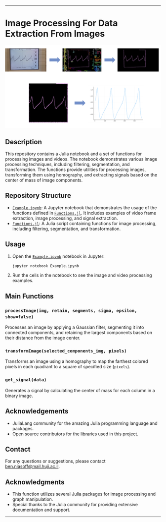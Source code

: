 
---

# Image Processing For Data Extraction From Images

![Alt text](Proccess.png)

## Description

This repository contains a Julia notebook and a set of functions for processing images and videos. The notebook demonstrates various image processing techniques, including filtering, segmentation, and transformation. The functions provide utilities for processing images, transforming them using homography, and extracting signals based on the center of mass of image components.

## Repository Structure

- [`Example.ipynb`](command:_github.copilot.openRelativePath?%5B%7B%22scheme%22%3A%22file%22%2C%22authority%22%3A%22%22%2C%22path%22%3A%22%2FUsers%2Fbenniasoff%2FVscode%2Fchemlab%2Fsound%2FExample.ipynb%22%2C%22query%22%3A%22%22%2C%22fragment%22%3A%22%22%7D%5D "/Users/benniasoff/Vscode/chemlab/sound/Example.ipynb"): A Jupyter notebook that demonstrates the usage of the functions defined in [`Functions.jl`](command:_github.copilot.openRelativePath?%5B%7B%22scheme%22%3A%22file%22%2C%22authority%22%3A%22%22%2C%22path%22%3A%22%2FUsers%2Fbenniasoff%2FVscode%2Fchemlab%2Fsound%2FFunctions.jl%22%2C%22query%22%3A%22%22%2C%22fragment%22%3A%22%22%7D%5D "/Users/benniasoff/Vscode/chemlab/sound/Functions.jl"). It includes examples of video frame extraction, image processing, and signal extraction.
- [`Functions.jl`](command:_github.copilot.openRelativePath?%5B%7B%22scheme%22%3A%22file%22%2C%22authority%22%3A%22%22%2C%22path%22%3A%22%2FUsers%2Fbenniasoff%2FVscode%2Fchemlab%2Fsound%2FFunctions.jl%22%2C%22query%22%3A%22%22%2C%22fragment%22%3A%22%22%7D%5D "/Users/benniasoff/Vscode/chemlab/sound/Functions.jl"): A Julia script containing functions for image processing, including filtering, segmentation, and transformation.

## Usage

1. Open the [`Example.ipynb`](command:_github.copilot.openRelativePath?%5B%7B%22scheme%22%3A%22file%22%2C%22authority%22%3A%22%22%2C%22path%22%3A%22%2FUsers%2Fbenniasoff%2FVscode%2Fchemlab%2Fsound%2FExample.ipynb%22%2C%22query%22%3A%22%22%2C%22fragment%22%3A%22%22%7D%5D "/Users/benniasoff/Vscode/chemlab/sound/Example.ipynb") notebook in Jupyter:
   ```sh
   jupyter notebook Example.ipynb
   ```

2. Run the cells in the notebook to see the image and video processing examples.

## Main Functions

### `processImage(img, retain, segments, sigma, epsilon, show=false)`

Processes an image by applying a Gaussian filter, segmenting it into connected components, and retaining the largest components based on their distance from the image center.

### `transformImage(selected_components_img, pixels)`

Transforms an image using a homography to map the farthest colored pixels in each quadrant to a square of specified size (`pixels`).

### `get_signal(data)`

Generates a signal by calculating the center of mass for each column in a binary image.

## Acknowledgements

- JuliaLang community for the amazing Julia programming language and packages.
- Open source contributors for the libraries used in this project.

## Contact

For any questions or suggestions, please contact [ben.niasoff@mail.huji.ac.il](mailto:ben.niasoff@mail.huji.ac.il).
## Acknowledgments

- This function utilizes several Julia packages for image processing and graph manipulation.
- Special thanks to the Julia community for providing extensive documentation and support.

---

